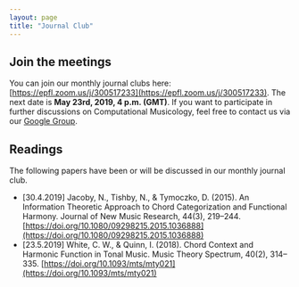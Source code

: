 ```yaml
---
layout: page
title: "Journal Club"
---
```

## Join the meetings
You can join our monthly journal clubs here: [https://epfl.zoom.us/j/300517233](https://epfl.zoom.us/j/300517233). The next date is **May 23rd, 2019, 4 p.m. (GMT)**. If you want to participate in further discussions on Computational Musicology, feel free to contact us via our [Google Group](https://groups.google.com/forum/#!forum/computational-musicology).

## Readings
The following papers have been or will be discussed in our monthly journal club.

* [30.4.2019] Jacoby, N., Tishby, N., & Tymoczko, D. (2015). An Information Theoretic Approach to Chord Categorization and Functional Harmony. Journal of New Music Research, 44(3), 219–244. [https://doi.org/10.1080/09298215.2015.1036888](https://doi.org/10.1080/09298215.2015.1036888)
* [23.5.2019] White, C. W., & Quinn, I. (2018). Chord Context and Harmonic Function in Tonal Music. Music Theory Spectrum, 40(2), 314–335. [https://doi.org/10.1093/mts/mty021](https://doi.org/10.1093/mts/mty021)
